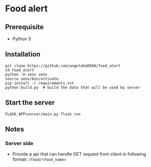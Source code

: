 # Food alert

## Prerequisite

- Python 3

## Installation

```shell
git clone https://github.com/angelaho0504/food_alert
cd food_alert
python -m venv venv
source venv/bin/activate
pip install -r requirements.txt
python build.py  # build the data that will be used by server
```

## Start the server

`FLASK_APP=server/main.py flask run`

## Notes

### Server side

- Provide a api that can handle GET request from client in following format:
  `/food/<food_name>`
